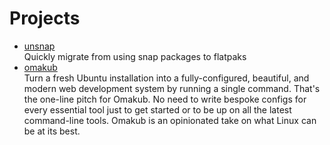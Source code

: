 # Projects

- [unsnap](https://github.com/popey/unsnap)
  <br/>Quickly migrate from using snap packages to flatpaks
- [omakub](https://github.com/basecamp/omakub)
  <br/>Turn a fresh Ubuntu installation into a fully-configured, beautiful, and modern web development system by running
  a single command. That's the one-line pitch for Omakub. No need to write bespoke configs for every essential tool just
  to get started or to be up on all the latest command-line tools. Omakub is an opinionated take on what Linux can be at
  its best.